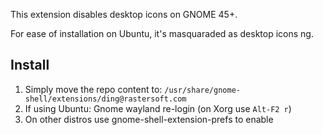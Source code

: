 This extension disables desktop icons on GNOME 45+.

For ease of installation on Ubuntu, it's masquaraded as desktop icons ng.

## Install
1. Simply move the repo content to: `/usr/share/gnome-shell/extensions/ding@rastersoft.com`
2. If using Ubuntu: Gnome wayland re-login (on Xorg use `Alt-F2 r`)
3. On other distros use gnome-shell-extension-prefs to enable
